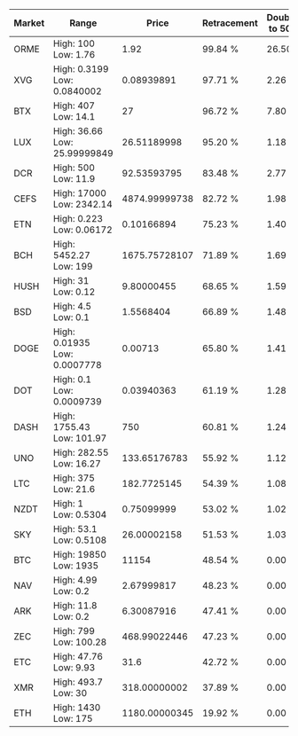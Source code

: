 | Market | Range | Price| Retracement | Doubles to 50% |
| --- | --- | --- | --- | --- |
| ORME | High: 100<br />Low: 1.76 | 1.92 | 99.84 % | 26.50 |
| XVG | High: 0.3199<br />Low: 0.0840002 | 0.08939891 | 97.71 % | 2.26 |
| BTX | High: 407<br />Low: 14.1 | 27 | 96.72 % | 7.80 |
| LUX | High: 36.66<br />Low: 25.99999849 | 26.51189998 | 95.20 % | 1.18 |
| DCR | High: 500<br />Low: 11.9 | 92.53593795 | 83.48 % | 2.77 |
| CEFS | High: 17000<br />Low: 2342.14 | 4874.99999738 | 82.72 % | 1.98 |
| ETN | High: 0.223<br />Low: 0.06172 | 0.10166894 | 75.23 % | 1.40 |
| BCH | High: 5452.27<br />Low: 199 | 1675.75728107 | 71.89 % | 1.69 |
| HUSH | High: 31<br />Low: 0.12 | 9.80000455 | 68.65 % | 1.59 |
| BSD | High: 4.5<br />Low: 0.1 | 1.5568404 | 66.89 % | 1.48 |
| DOGE | High: 0.01935<br />Low: 0.0007778 | 0.00713 | 65.80 % | 1.41 |
| DOT | High: 0.1<br />Low: 0.0009739 | 0.03940363 | 61.19 % | 1.28 |
| DASH | High: 1755.43<br />Low: 101.97 | 750 | 60.81 % | 1.24 |
| UNO | High: 282.55<br />Low: 16.27 | 133.65176783 | 55.92 % | 1.12 |
| LTC | High: 375<br />Low: 21.6 | 182.7725145 | 54.39 % | 1.08 |
| NZDT | High: 1<br />Low: 0.5304 | 0.75099999 | 53.02 % | 1.02 |
| SKY | High: 53.1<br />Low: 0.5108 | 26.00002158 | 51.53 % | 1.03 |
| BTC | High: 19850<br />Low: 1935 | 11154 | 48.54 % | 0.00 |
| NAV | High: 4.99<br />Low: 0.2 | 2.67999817 | 48.23 % | 0.00 |
| ARK | High: 11.8<br />Low: 0.2 | 6.30087916 | 47.41 % | 0.00 |
| ZEC | High: 799<br />Low: 100.28 | 468.99022446 | 47.23 % | 0.00 |
| ETC | High: 47.76<br />Low: 9.93 | 31.6 | 42.72 % | 0.00 |
| XMR | High: 493.7<br />Low: 30 | 318.00000002 | 37.89 % | 0.00 |
| ETH | High: 1430<br />Low: 175 | 1180.00000345 | 19.92 % | 0.00 |
